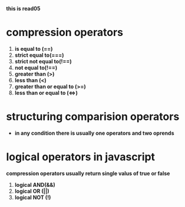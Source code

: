 **this is read05**  
# compression operators
1. **is equal to (==)**
2. **strict equal to(===)**
3.  **strict not equal to(!==)**
4.  **not equal to(!==)**
5.  **greater than (>)**
6.  **less than (<)**
7.  **greater than or equal to (>=)**
8.  **less than or equal to (<=>)**
# structuring comparision operators
 * **in any condition there is usually one operators and two oprends**
 #  logical operators in javascript
  **compression operators usually return single valus of true or false**
  1. **logical AND(&&)**
  2. **logical OR (||)**
  3. **logical NOT (!)**

 
